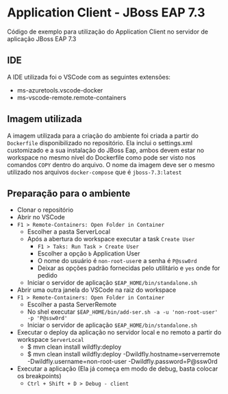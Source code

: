 # Application Client - JBoss EAP 7.3

Código de exemplo para utilização do Application Client no servidor de aplicação JBoss EAP 7.3

## IDE

A IDE utilizada foi o VSCode com as seguintes extensões:
- ms-azuretools.vscode-docker
- ms-vscode-remote.remote-containers

## Imagem utilizada

A imagem utilizada para a criação do ambiente foi criada a partir do `Dockerfile` disponibilizado no repositório.
Ela inclui o settings.xml customizado e a sua instalação do JBoss Eap, ambos devem estar no workspace no mesmo nível do Dockerfile como pode ser visto nos comandos `COPY` dentro do arquivo. O nome da imagem deve ser o mesmo utilizado nos arquivos `docker-compose` que é `jboss-7.3:latest` 

## Preparação para o ambiente

- Clonar o repositório
- Abrir no VSCode
- `F1 > Remote-Containers: Open Folder in Container`
  - Escolher a pasta ServerLocal
  - Após a abertura do workspace executar a task `Create User`
    - `F1 > Taks: Run Task > Create User`
    - Escolher a opção `b` Application User
    - O nome do usuário é `non-root-user`e a senha é `P@ssw0rd`
    - Deixar as opções padrão fornecidas pelo utilitário e `yes` onde for pedido
  - Iniciar o servidor de aplicação `$EAP_HOME/bin/standalone.sh`
- Abrir uma outra janela do VSCode na raiz do workspace
- `F1 > Remote-Containers: Open Folder in Container`
  - Escolher a pasta ServerRemote
  - No shel executar `$EAP_HOME/bin/add-ser.sh -a -u 'non-root-user' -p 'P@ssw0rd' `
  - Iniciar o servidor de aplicação `$EAP_HOME/bin/standalone.sh`
- Executar o deploy da aplicação no servidor local e no remoto a partir do workspace `ServerLocal`
  - $ mvn clean install wildfly:deploy
  - $ mvn clean install wildfly:deploy -Dwildfly.hostname=serverremote -Dwildfly.username=non-root-user -Dwildfly.password=P@ssw0rd
- Executar a aplicação (Ela já começa em modo de debug, basta colocar os breakpoints)
  - `Ctrl + Shift + D > Debug - client`